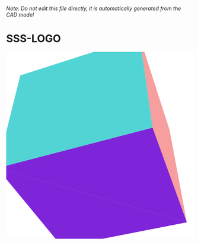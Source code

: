###### Note: Do not edit this file directly, it is automatically generated from the CAD model

# SSS-LOGO

![](/project.svg)

